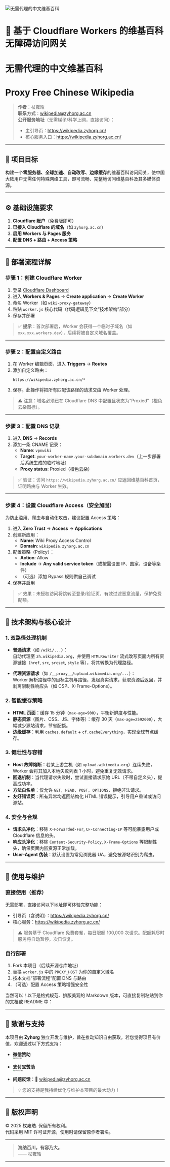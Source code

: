 ![无需代理的中文维基百科](https://pub-3433f1b6996846838340064e4e5f75a4.r2.dev/images/klutravz4w7to_7849328529d94b329559527a0dbd0da8.jpg) 
# 📘 基于 Cloudflare Workers 的维基百科无障碍访问网关
# 无需代理的中文维基百科
# Proxy Free Chinese Wikipedia

> **作者**：杖雍皓  
> **联系方式**：wikipedia@zyhorg.ac.cn  
> **公开服务地址**（无需梯子/科学上网，直接访问）：  
> - 主引导页：https://wikipedia.zyhorg.cn/  
> - 核心服务入口：https://wikipedia.zyhorg.ac.cn/

---

## 🎯 项目目标

构建一个**零服务器、全球加速、自动改写、边缘缓存**的维基百科访问网关，使中国大陆用户无需任何特殊网络工具，即可流畅、完整地访问维基百科及其多媒体资源。

---

## ⚙️ 基础设施要求

1. **Cloudflare 账户**（免费版即可）
2. **已接入 Cloudflare 的域名**（如 `zyhorg.ac.cn`）
3. **启用 Workers 与 Pages 服务**
4. **配置 DNS + 路由 + Access 策略**

---

## 📂 部署流程详解

### 步骤 1：创建 Cloudflare Worker

1. 登录 [Cloudflare Dashboard](https://dash.cloudflare.com/)
2. 进入 **Workers & Pages** → **Create application** → **Create Worker**
3. 命名 Worker（如 `wiki-proxy-gateway`）
4. 粘贴 `worker.js` 核心代码（代码逻辑见下文“技术架构”部分）
5. 保存并部署

> ✅ **提示**：首次部署后，Worker 会获得一个临时子域名（如 `xxx.xxx.workers.dev`），后续将被自定义域名覆盖。

---

### 步骤 2：配置自定义路由

1. 在 Worker 编辑页面，进入 **Triggers** → **Routes**
2. 添加自定义路由：
   ```
   https://wikipedia.zyhorg.ac.cn/*
   ```
3. 保存。此操作将把所有匹配该路径的请求交由 Worker 处理。

> ⚠️ 注意：域名必须已在 Cloudflare DNS 中配置且状态为“Proxied”（橙色云朵图标）。

---

### 步骤 3：配置 DNS 记录

1. 进入 **DNS** → **Records**
2. 添加一条 CNAME 记录：
   - **Name**: `vpnwiki`
   - **Target**: `your-worker-name.your-subdomain.workers.dev`（上一步部署后系统生成的临时地址）
   - **Proxy status**: Proxied（橙色云朵）

> ✅ 验证：访问 `https://wikipedia.zyhorg.ac.cn/` 应返回维基百科首页，证明路由与 Worker 生效。

---

### 步骤 4：设置 Cloudflare Access（安全加固）

为防止滥用、爬虫与自动化攻击，建议配置 Access 策略：

1. 进入 **Zero Trust** → **Access** → **Applications**
2. 创建新应用：
   - **Name**: Wiki Proxy Access Control
   - **Domain**: `wikipedia.zyhorg.ac.cn`
3. 配置策略（Policy）：
   - **Action**: Allow
   - **Include** → **Any valid service token**（或按需设置 IP、国家、设备等条件）
   - （可选）添加 Bypass 规则供自己调试
4. 保存并启用

> ✅ 效果：未授权访问将跳转至登录/验证页，有效过滤恶意流量，保护免费配额。

---

## 🧠 技术架构与核心设计

### 1. 双路径处理机制

- **普通请求**（如 `/wiki/...`）：  
  自动代理至 `zh.wikipedia.org`，并使用 `HTMLRewriter` 流式改写页面内所有资源链接（`href`, `src`, `srcset`, `style` 等），将其转换为代理路径。

- **代理资源请求**（如 `/__proxy__/upload.wikimedia.org/...`）：  
  Worker 解析路径中的目标主机与路径，发起真实请求，获取资源后返回，并剥离限制性响应头（如 CSP、X-Frame-Options）。

### 2. 智能缓存策略

- **HTML 页面**：缓存 15 分钟（`max-age=900`），平衡新鲜度与性能。
- **静态资源**（图片、CSS、JS、字体等）：缓存 30 天（`max-age=2592000`），大幅减少源站请求，节省配额。
- **边缘缓存**：利用 `caches.default` + `cf.cacheEverything`，实现全球节点缓存。

### 3. 健壮性与容错

- **Host 故障熔断**：若某上游主机（如 `upload.wikimedia.org`）连续失败，Worker 会将其加入本地失败列表 1 小时，避免重复无效请求。
- **回退机制**：当代理请求失败时，尝试直接请求原始 URL（不带自定义头），提高成功率。
- **方法白名单**：仅允许 `GET, HEAD, POST, OPTIONS`，拒绝非法请求。
- **友好错误页**：所有异常均返回结构化 HTML 错误提示，引导用户重试或访问源站。

### 4. 安全与合规

- **请求头净化**：移除 `X-Forwarded-For`, `CF-Connecting-IP` 等可能暴露用户或 Cloudflare 信息的头。
- **响应头净化**：移除 `Content-Security-Policy`, `X-Frame-Options` 等限制性头，确保页面内嵌资源正常加载。
- **User-Agent 伪装**：默认设置为常见浏览器 UA，避免被源站识别为爬虫。

---

## 🚀 使用与维护

### 直接使用（推荐）

无需部署，直接访问以下地址即可体验完整功能：

- 引导页（含说明）：https://wikipedia.zyhorg.cn/
- 核心服务：https://wikipedia.zyhorg.ac.cn/

> ⚠️ 服务基于 Cloudflare 免费套餐，每日限额 100,000 次请求。配额耗尽时服务将自动暂停，次日恢复。

### 自行部署

1. Fork 本项目（后续开源仓库地址）
2. 替换 `worker.js` 中的 `PROXY_HOST` 为你的自定义域名
3. 按本文档“部署流程”配置 DNS 与路由
4. （可选）配置 Access 策略增强安全性

当然可以！以下是格式规范、排版美观的 Markdown 版本，可直接复制粘贴到你的文档或 README 中：

---

## 🤝 致谢与支持

本项目由 **Zyhorg** 独立开发与维护，旨在推动知识自由获取。若您觉得项目有价值，欢迎通过以下方式支持：

- **微信赞助**  
  <img src="https://pub-3433f1b6996846838340064e4e5f75a4.r2.dev/images/wechat.jpg" alt="微信赞助二维码" style="zoom: 25%;" />

- **支付宝赞助**  
  <img src="https://pub-3433f1b6996846838340064e4e5f75a4.r2.dev/images/zhifubao.jpg" alt="支付宝赞助二维码" style="zoom:25%;" />

- **问题反馈**：📧 [wikipedia@zyhorg.ac.cn](mailto:wikipedia@zyhorg.ac.cn)

> 💡 您的支持是我持续优化与维护本项目的最大动力！

---

## 📜 版权声明

© 2025 杖雍皓. 保留所有权利。  
代码采用 MIT 许可证开源，使用时请保留原作者署名。

---

> **海纳百川，有容乃大。**  
> —— 杖雍皓

---
